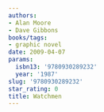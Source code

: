 ```yaml
---
authors:
- Alan Moore
- Dave Gibbons
books/tags:
- graphic novel
date: 2009-04-07
params:
  isbn13: '9780930289232'
  year: '1987'
slug: '9780930289232'
star_rating: 0
title: Watchmen
---
```


<!--more-->